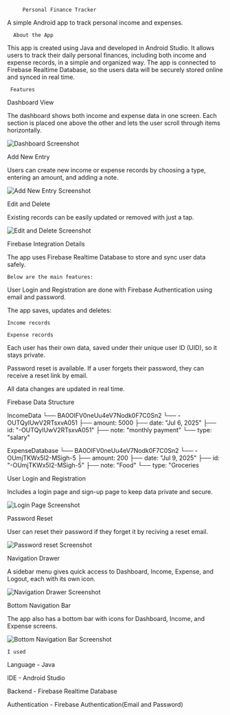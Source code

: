          Personal Finance Tracker
         
A simple Android app to track personal income and expenses.

      About the App
  
This app is created using Java and developed in Android Studio. It allows users to track their daily personal finances, including both income and expense records, in a simple and organized way.
The app is connected to Firebase Realtime Database, so the users data will be securely stored online and synced in real time.
  
     Features
    
   Dashboard View

The dashboard shows both income and expense data in one screen. Each section is placed one above the other and lets the user scroll through items horizontally.

![Dashboard Screenshot](screenshots/Dashboard.png)


  
  Add New Entry
  
Users can create new income or expense records by choosing a type, entering an amount, and adding a note.

![Add New Entry Screenshot](screenshots/add.png)



   Edit and Delete
   
Existing records can be easily updated or removed with just a tap.

![Edit and Delete Screenshot](update%20and%20delete/add.png)

   Firebase Integration Details
   
The app uses Firebase Realtime Database to store and sync user data safely.

    Below are the main features:

User Login and Registration are done with Firebase Authentication using email and password.

The app saves, updates and deletes:

    Income records
    
    Expense records

Each user has their own data, saved under their unique user ID (UID), so it stays private.

Password reset is available. If a user forgets their password, they can receive a reset link by email.

All data changes are updated in real time.


Firebase Data Structure


  IncomeData
 └── BA0OIFV0neUu4eV7Nodk0F7C0Sn2
      └── -OUTQyIUwV2RTsxvA051
          ├── amount: 5000
          ├── date: "Jul 6, 2025"
          ├── id: "-OUTQyIUwV2RTsxvA051"
          ├── note: "monthly payment"
          └── type: "salary"

          

ExpenseDatabase
 └── BA0OIFV0neUu4eV7Nodk0F7C0Sn2
      └── -OUmjTKWx5I2-MSigh-5
          ├── amount: 200
          ├── date: "Jul 9, 2025"
          ├── id: "-OUmjTKWx5I2-MSigh-5"
          ├── note: "Food"
          └── type: "Groceries



  User Login and Registration  
  

Includes a login page and sign-up page to keep data private and secure.


![Login Page Screenshot](screenshots/login.png)



  Password Reset  
  
User can reset their password if they forget it by reciving a reset email.


![Password reset Screenshot](screenshots/reset.png)


  Navigation Drawer
  
A sidebar menu gives quick access to Dashboard, Income, Expense, and Logout, each with its own icon.

![Navigation Drawer Screenshot](screenshots/Navigation%20Drawer.png)


 Bottom Navigation Bar
 
The app also has a bottom bar with icons for Dashboard, Income, and Expense screens.


![Bottom Navigation Bar Screenshot](screenshots/Bottom%20Navigation%20Bar.png)


    I used
    
  Language - Java
  
  IDE - Android Studio
  
  Backend - Firebase Realtime Database

  Authentication - Firebase Authentication(Email and Password)
